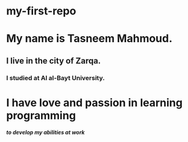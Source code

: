 # my-first-repo

# My name is Tasneem Mahmoud. 
## I live in the city of Zarqa. 
### I studied at Al al-Bayt University.
I have love and passion in learning programming
===============================================
##### to develop my abilities at work

